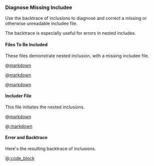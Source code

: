 ### Diagnose Missing Includee

Use the backtrace of inclusions to diagnose and correct a missing or otherwise unreadable includee file.

The backtrace is especially useful for errors in nested includes.

#### Files To Be Included

These files demonstrate nested inclusion, with a missing includee file.

@[markdown](includer_0.md)

@[markdown](includer_1.md)

@[markdown](includer_2.md)

#### Includer File

This file initiates the nested inclusions.

@[markdown](includer.md)

@[:markdown](../interface.md)

#### Error and Backtrace

Here's the resulting backtrace of inclusions.

@[:code_block](diagnose_missing_includee.err)
